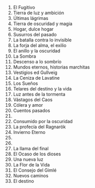 1. El Fugitivo
2. Tierra de luz y ambición
3. Últimas lágrimas
4. Tierra de oscuridad y magia
5. Hogar, dulce hogar
6. Susurros del pasado
7. La batalla contra lo invisible
8. La forja del alma, el exilio
9. El anillo y la oscuridad
10. La Sombra
11. Descenso a lo sombrío
12. Mundos eternos, historias marchitas
13. Vestigios ed Gullveig
14. La Ceniza de Lavatine
15. Los Sueños
16. Telares del destino y la vida
17. Luz antes de la tormenta
18. Vástagos del Caos
19. Cólera y amor
20. Cuentos pasados
21. 
22. Consumido por la oscuridad
23. La profecía del Ragnarök
24. Invierno Eterno
25. 
26. 
27. La llama del final
28. El Ocaso de los dioses
29. Una nueva luz
30. La Flor de la Vida
31. El Consejo del Gimlé
32. Nuevos caminos
33. El destino